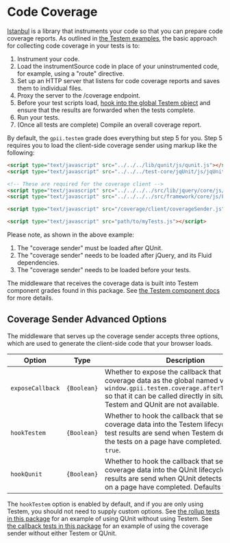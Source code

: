 # Code Coverage

[Istanbul](https://github.com/gotwarlost/istanbul) is a library that instruments your
code so that you can prepare code coverage reports.  As outlined in
[the Testem examples](https://github.com/testem/testem/tree/master/examples/coverage_istanbul), the basic approach for
collecting code coverage in your tests is to:

1. Instrument your code.
2. Load the instrumentSource code in place of your uninstrumented code, for example, using a "route" directive.
3. Set up an HTTP server that listens for code coverage reports and saves them to individual files.
4. Proxy the server to the /coverage endpoint.
5. Before your test scripts load, [hook into the global Testem
   object](https://github.com/testem/testem/blob/master/examples/coverage_istanbul/tests.html#L11) and ensure that the
   results are forwarded when the tests complete.
6. Run your tests.
7. (Once all tests are complete) Compile an overall coverage report.

By default, the `gpii.testem` grade does everything but step 5 for you.  Step 5 requires you to load the client-side
coverage sender using markup like the following:

```html
<script type="text/javascript" src="../../../lib/qunit/js/qunit.js"></script>
<script type="text/javascript" src="../../../test-core/jqUnit/js/jqUnit.js"></script>

<!-- These are required for the coverage client -->
<script type="text/javascript" src="../../../../src/lib/jquery/core/js/jquery.js"></script>
<script type="text/javascript" src="../../../../src/framework/core/js/Fluid.js"></script>

<script type="text/javascript" src="/coverage/client/coverageSender.js"></script>

<script type="text/javascript" src="path/to/myTests.js"></script>
```

Please note, as shown in the above example:

1. The "coverage sender" must be loaded after QUnit.
2. The "coverage sender" needs to be loaded after jQuery, and its Fluid dependencies.
3. The "coverage sender" needs to be loaded before your tests.

The middleware that receives the coverage data is built into Testem component grades found in this package.  See
[the Testem component docs](./testem-component.md) for more details.

## Coverage Sender Advanced Options

The middleware that serves up the coverage sender accepts three options, which are used to generate the client-side code
that your browser loads.

| Option           | Type        | Description                           |
| ---------------- | ----------- | ------------------------------------- |
| `exposeCallback` | `{Boolean}` | Whether to expose the callback that sends coverage data as the global named variable `window.gpii.testem.coverage.afterTestsCallback` so that it can be called directly in situations where Testem and QUnit are not available. |
| `hookTestem`     | `{Boolean}` | Whether to hook the callback that sends coverage data into the Testem lifecycle, so that test results are send when Testem detects that the tests on a page have completed.  Defaults to `true`. |
| `hookQunit`      | `{Boolean}` | Whether to hook the callback that sends coverage data into the QUnit lifecycle, so that test results are send when QUnit detects that the tests on a page have completed. Defaults to `false`. |

The `hookTestem` option is enabled by default, and if you are only using Testem, you should not need to supply custom
options. See [the rollup tests in this package](../tests/js/rollup-non-testem-tests.js) for an example of using QUnit
without using Testem.  See [the callback tests in this package](../tests/js/callback-tests.js) for an example of using
the coverage sender without either Testem or QUnit.
